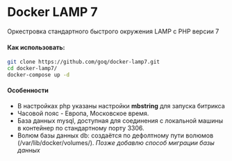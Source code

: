 # Docker LAMP 7

Оркестровка стандартного быстрого окружения LAMP с PHP версии 7

#### Как использовать:

```bash
git clone https://github.com/goq/docker-lamp7.git
cd docker-lamp7/
docker-compose up -d
```

#### Особенности

* В настройках php указаны настройки **mbstring** для запуска битрикса
* Часовой пояс - Европа, Московское время.
* База данных mysql, доступная для соединения с локальной машины в контейнер по стандартному порту 3306.
* Волюм базы данных db: создаётся по дефолтному пути волюмов (/var/lib/docker/volumes/). *Позже добавлю способ миграции базы данных*
